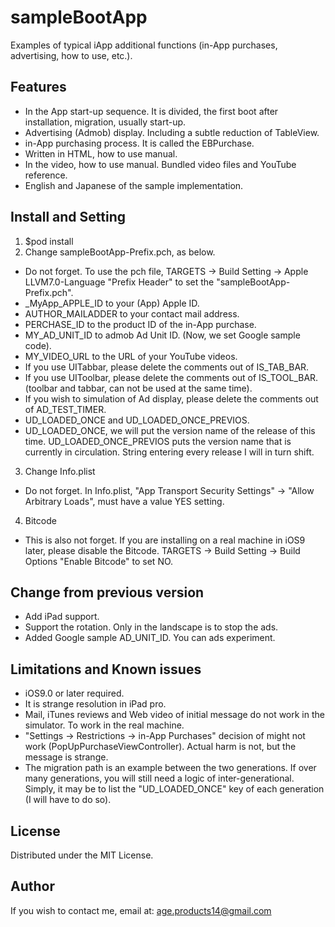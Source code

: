 # sampleBootApp
Examples of typical iApp additional functions (in-App purchases, advertising, how to use, etc.).

## Features
* In the App start-up sequence. It is divided, the first boot after installation, migration, usually start-up.
* Advertising (Admob) display. Including a subtle reduction of TableView.
* in-App purchasing process. It is called the EBPurchase.
* Written in HTML, how to use manual.
* In the video, how to use manual. Bundled video files and YouTube reference.
* English and Japanese of the sample implementation.

## Install and Setting
1. $pod install
2. Change sampleBootApp-Prefix.pch, as below.
 * Do not forget. To use the pch file, TARGETS -> Build Setting -> Apple LLVM7.0-Language "Prefix Header" to set the "sampleBootApp-Prefix.pch".
 * _MyApp_APPLE_ID to your (App) Apple ID.
 * AUTHOR_MAILADDER to your contact mail address.
 * PERCHASE_ID to the product ID of the in-App purchase.
 * MY_AD_UNIT_ID to admob Ad Unit ID. (Now, we set Google sample code).
 * MY_VIDEO_URL to the URL of your YouTube videos.
 * If you use UITabbar, please delete the comments out of IS_TAB_BAR.
 * If you use UIToolbar, please delete the comments out of IS_TOOL_BAR. (toolbar and tabbar, can not be used at the same time).
 * If you wish to simulation of Ad display, please delete the comments out of AD_TEST_TIMER.
 * UD_LOADED_ONCE and UD_LOADED_ONCE_PREVIOS.
 * UD_LOADED_ONCE, we will put the version name of the release of this time. UD_LOADED_ONCE_PREVIOS puts the version name that is currently in circulation. String entering every release I will in turn shift.
3. Change Info.plist
 * Do not forget. In Info.plist, "App Transport Security Settings" -> "Allow Arbitrary Loads", must have a value YES setting.
4. Bitcode
 * This is also not forget. If you are installing on a real machine in iOS9 later, please disable the Bitcode. TARGETS -> Build Setting -> Build Options "Enable Bitcode" to set NO.

## Change from previous version
* Add iPad support. 
* Support the rotation. Only in the landscape is to stop the ads.
* Added Google sample AD_UNIT_ID. You can ads experiment.

## Limitations and Known issues
* iOS9.0 or later required. 
* It is strange resolution in iPad pro.
* Mail, iTunes reviews and Web video of initial message do not work in the simulator. To work in the real machine.
* "Settings -> Restrictions -> in-App Purchases" decision of  might not work (PopUpPurchaseViewController). Actual harm is not, but the message is strange.
* The migration path is an example between the two generations. If over many generations, you will still need a logic of inter-generational. Simply, it may be to list the "UD_LOADED_ONCE" key of each generation (I will have to do so).

## License
Distributed under the MIT License.

## Author
If you wish to contact me, email at: age.products14@gmail.com


